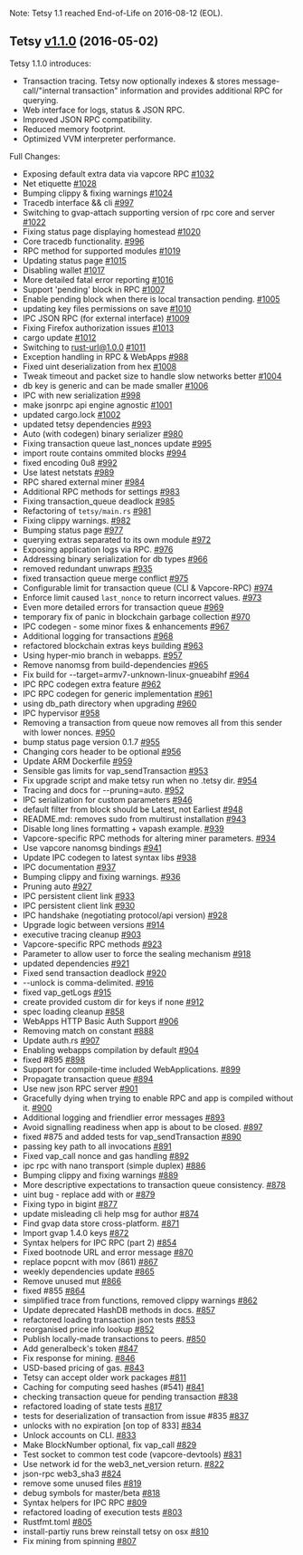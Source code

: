 Note: Tetsy 1.1 reached End-of-Life on 2016-08-12 (EOL).

## Tetsy [v1.1.0](https://github.com/openvapory/tetsy-vapory/releases/tag/v1.1.0) (2016-05-02)

Tetsy 1.1.0 introduces:

- Transaction tracing. Tetsy now optionally indexes & stores message-call/"internal transaction" information and provides additional RPC for querying.
- Web interface for logs, status & JSON RPC.
- Improved JSON RPC compatibility.
- Reduced memory footprint.
- Optimized VVM interpreter performance.

Full Changes:

- Exposing default extra data via vapcore RPC [#1032](https://github.com/openvapory/tetsy-vapory/pull/1032)
- Net etiquette [#1028](https://github.com/openvapory/tetsy-vapory/pull/1028)
- Bumping clippy & fixing warnings [#1024](https://github.com/openvapory/tetsy-vapory/pull/1024)
- Tracedb interface && cli [#997](https://github.com/openvapory/tetsy-vapory/pull/997)
- Switching to gvap-attach supporting version of rpc core and server [#1022](https://github.com/openvapory/tetsy-vapory/pull/1022)
- Fixing status page displaying homestead  [#1020](https://github.com/openvapory/tetsy-vapory/pull/1020)
- Core tracedb functionality. [#996](https://github.com/openvapory/tetsy-vapory/pull/996)
- RPC method for supported modules [#1019](https://github.com/openvapory/tetsy-vapory/pull/1019)
- Updating status page [#1015](https://github.com/openvapory/tetsy-vapory/pull/1015)
- Disabling wallet [#1017](https://github.com/openvapory/tetsy-vapory/pull/1017)
- More detailed fatal error reporting [#1016](https://github.com/openvapory/tetsy-vapory/pull/1016)
- Support 'pending' block in RPC [#1007](https://github.com/openvapory/tetsy-vapory/pull/1007)
- Enable pending block when there is local transaction pending. [#1005](https://github.com/openvapory/tetsy-vapory/pull/1005)
- updating key files permissions on save [#1010](https://github.com/openvapory/tetsy-vapory/pull/1010)
- IPC JSON RPC (for external interface) [#1009](https://github.com/openvapory/tetsy-vapory/pull/1009)
- Fixing Firefox authorization issues [#1013](https://github.com/openvapory/tetsy-vapory/pull/1013)
- cargo update [#1012](https://github.com/openvapory/tetsy-vapory/pull/1012)
- Switching to rust-url@1.0.0 [#1011](https://github.com/openvapory/tetsy-vapory/pull/1011)
- Exception handling in RPC & WebApps [#988](https://github.com/openvapory/tetsy-vapory/pull/988)
- Fixed uint deserialization from hex [#1008](https://github.com/openvapory/tetsy-vapory/pull/1008)
- Tweak timeout and packet size to handle slow networks better [#1004](https://github.com/openvapory/tetsy-vapory/pull/1004)
- db key is generic and can be made smaller [#1006](https://github.com/openvapory/tetsy-vapory/pull/1006)
- IPC with new serialization [#998](https://github.com/openvapory/tetsy-vapory/pull/998)
- make jsonrpc api engine agnostic [#1001](https://github.com/openvapory/tetsy-vapory/pull/1001)
- updated cargo.lock [#1002](https://github.com/openvapory/tetsy-vapory/pull/1002)
- updated tetsy dependencies [#993](https://github.com/openvapory/tetsy-vapory/pull/993)
- Auto (with codegen) binary serializer  [#980](https://github.com/openvapory/tetsy-vapory/pull/980)
- Fixing transaction queue last_nonces update [#995](https://github.com/openvapory/tetsy-vapory/pull/995)
- import route contains ommited blocks [#994](https://github.com/openvapory/tetsy-vapory/pull/994)
- fixed encoding 0u8 [#992](https://github.com/openvapory/tetsy-vapory/pull/992)
- Use latest netstats [#989](https://github.com/openvapory/tetsy-vapory/pull/989)
- RPC shared external miner [#984](https://github.com/openvapory/tetsy-vapory/pull/984)
- Additional RPC methods for settings [#983](https://github.com/openvapory/tetsy-vapory/pull/983)
- Fixing transaction_queue deadlock [#985](https://github.com/openvapory/tetsy-vapory/pull/985)
- Refactoring of `tetsy/main.rs` [#981](https://github.com/openvapory/tetsy-vapory/pull/981)
- Fixing clippy warnings. [#982](https://github.com/openvapory/tetsy-vapory/pull/982)
- Bumping status page [#977](https://github.com/openvapory/tetsy-vapory/pull/977)
- querying extras separated to its own module [#972](https://github.com/openvapory/tetsy-vapory/pull/972)
- Exposing application logs via RPC. [#976](https://github.com/openvapory/tetsy-vapory/pull/976)
- Addressing binary serialization for db types [#966](https://github.com/openvapory/tetsy-vapory/pull/966)
- removed redundant unwraps [#935](https://github.com/openvapory/tetsy-vapory/pull/935)
- fixed transaction queue merge conflict [#975](https://github.com/openvapory/tetsy-vapory/pull/975)
- Configurable limit for transaction queue (CLI & Vapcore-RPC) [#974](https://github.com/openvapory/tetsy-vapory/pull/974)
- Enforce limit caused `last_nonce` to return incorrect values. [#973](https://github.com/openvapory/tetsy-vapory/pull/973)
- Even more detailed errors for transaction queue [#969](https://github.com/openvapory/tetsy-vapory/pull/969)
- temporary fix of panic in blockchain garbage collection [#970](https://github.com/openvapory/tetsy-vapory/pull/970)
- IPC codegen - some minor fixes & enhancements [#967](https://github.com/openvapory/tetsy-vapory/pull/967)
- Additional logging for transactions [#968](https://github.com/openvapory/tetsy-vapory/pull/968)
- refactored blockchain extras keys building [#963](https://github.com/openvapory/tetsy-vapory/pull/963)
- Using hyper-mio branch in webapps. [#957](https://github.com/openvapory/tetsy-vapory/pull/957)
- Remove nanomsg from build-dependencies [#965](https://github.com/openvapory/tetsy-vapory/pull/965)
- Fix build for --target=armv7-unknown-linux-gnueabihf [#964](https://github.com/openvapory/tetsy-vapory/pull/964)
- IPC RPC codegen extra feature [#962](https://github.com/openvapory/tetsy-vapory/pull/962)
- IPC RPC codegen for generic implementation [#961](https://github.com/openvapory/tetsy-vapory/pull/961)
- using db_path directory when upgrading [#960](https://github.com/openvapory/tetsy-vapory/pull/960)
- IPC hypervisor [#958](https://github.com/openvapory/tetsy-vapory/pull/958)
- Removing a transaction from queue now removes all from this sender with lower nonces. [#950](https://github.com/openvapory/tetsy-vapory/pull/950)
- bump status page version 0.1.7 [#955](https://github.com/openvapory/tetsy-vapory/pull/955)
- Changing cors header to be optional [#956](https://github.com/openvapory/tetsy-vapory/pull/956)
- Update ARM Dockerfile [#959](https://github.com/openvapory/tetsy-vapory/pull/959)
- Sensible gas limits for vap_sendTransaction [#953](https://github.com/openvapory/tetsy-vapory/pull/953)
- Fix upgrade script and make tetsy run when no .tetsy dir. [#954](https://github.com/openvapory/tetsy-vapory/pull/954)
- Tracing and docs for --pruning=auto. [#952](https://github.com/openvapory/tetsy-vapory/pull/952)
- IPC serialization for custom parameters [#946](https://github.com/openvapory/tetsy-vapory/pull/946)
- default filter from block should be Latest, not Earliest [#948](https://github.com/openvapory/tetsy-vapory/pull/948)
- README.md: removes sudo from multirust installation [#943](https://github.com/openvapory/tetsy-vapory/pull/943)
- Disable long lines formatting + vapash example. [#939](https://github.com/openvapory/tetsy-vapory/pull/939)
- Vapcore-specific RPC methods for altering miner parameters. [#934](https://github.com/openvapory/tetsy-vapory/pull/934)
- Use vapcore nanomsg bindings [#941](https://github.com/openvapory/tetsy-vapory/pull/941)
- Update IPC codegen to latest syntax libs [#938](https://github.com/openvapory/tetsy-vapory/pull/938)
- IPC documentation [#937](https://github.com/openvapory/tetsy-vapory/pull/937)
- Bumping clippy and fixing warnings. [#936](https://github.com/openvapory/tetsy-vapory/pull/936)
- Pruning auto [#927](https://github.com/openvapory/tetsy-vapory/pull/927)
- IPC persistent client link [#933](https://github.com/openvapory/tetsy-vapory/pull/933)
- IPC persistent client link [#930](https://github.com/openvapory/tetsy-vapory/pull/930)
- IPC handshake (negotiating protocol/api version) [#928](https://github.com/openvapory/tetsy-vapory/pull/928)
- Upgrade logic between versions [#914](https://github.com/openvapory/tetsy-vapory/pull/914)
- executive tracing cleanup [#903](https://github.com/openvapory/tetsy-vapory/pull/903)
- Vapcore-specific RPC methods [#923](https://github.com/openvapory/tetsy-vapory/pull/923)
- Parameter to allow user to force the sealing mechanism [#918](https://github.com/openvapory/tetsy-vapory/pull/918)
- updated dependencies [#921](https://github.com/openvapory/tetsy-vapory/pull/921)
- Fixed send transaction deadlock [#920](https://github.com/openvapory/tetsy-vapory/pull/920)
- --unlock is comma-delimited. [#916](https://github.com/openvapory/tetsy-vapory/pull/916)
- fixed vap_getLogs [#915](https://github.com/openvapory/tetsy-vapory/pull/915)
- create provided custom dir for keys if none [#912](https://github.com/openvapory/tetsy-vapory/pull/912)
- spec loading cleanup [#858](https://github.com/openvapory/tetsy-vapory/pull/858)
- WebApps HTTP Basic Auth Support [#906](https://github.com/openvapory/tetsy-vapory/pull/906)
- Removing match on constant [#888](https://github.com/openvapory/tetsy-vapory/pull/888)
- Update auth.rs [#907](https://github.com/openvapory/tetsy-vapory/pull/907)
- Enabling webapps compilation by default [#904](https://github.com/openvapory/tetsy-vapory/pull/904)
- fixed #895 [#898](https://github.com/openvapory/tetsy-vapory/pull/898)
- Support for compile-time included WebApplications. [#899](https://github.com/openvapory/tetsy-vapory/pull/899)
- Propagate transaction queue [#894](https://github.com/openvapory/tetsy-vapory/pull/894)
- Use new json RPC server [#901](https://github.com/openvapory/tetsy-vapory/pull/901)
- Gracefully dying when trying to enable RPC and app is compiled without it. [#900](https://github.com/openvapory/tetsy-vapory/pull/900)
- Additional logging and friendlier error messages [#893](https://github.com/openvapory/tetsy-vapory/pull/893)
- Avoid signalling readiness when app is about to be closed. [#897](https://github.com/openvapory/tetsy-vapory/pull/897)
- fixed #875 and added tests for vap_sendTransaction [#890](https://github.com/openvapory/tetsy-vapory/pull/890)
- passing key path to all invocations [#891](https://github.com/openvapory/tetsy-vapory/pull/891)
- Fixed vap_call nonce and gas handling [#892](https://github.com/openvapory/tetsy-vapory/pull/892)
- ipc rpc with nano transport (simple duplex) [#886](https://github.com/openvapory/tetsy-vapory/pull/886)
- Bumping clippy and fixing warnings [#889](https://github.com/openvapory/tetsy-vapory/pull/889)
- More descriptive expectations to transaction queue consistency. [#878](https://github.com/openvapory/tetsy-vapory/pull/878)
- uint bug - replace add with or [#879](https://github.com/openvapory/tetsy-vapory/pull/879)
- Fixing typo in bigint [#877](https://github.com/openvapory/tetsy-vapory/pull/877)
- update misleading cli help msg for author [#874](https://github.com/openvapory/tetsy-vapory/pull/874)
- Find gvap data store cross-platform. [#871](https://github.com/openvapory/tetsy-vapory/pull/871)
- Import gvap 1.4.0 keys [#872](https://github.com/openvapory/tetsy-vapory/pull/872)
- Syntax helpers for IPC RPC (part 2) [#854](https://github.com/openvapory/tetsy-vapory/pull/854)
- Fixed bootnode URL and error message [#870](https://github.com/openvapory/tetsy-vapory/pull/870)
- replace popcnt with mov (861) [#867](https://github.com/openvapory/tetsy-vapory/pull/867)
- weekly dependencies update [#865](https://github.com/openvapory/tetsy-vapory/pull/865)
- Remove unused mut [#866](https://github.com/openvapory/tetsy-vapory/pull/866)
- fixed #855 [#864](https://github.com/openvapory/tetsy-vapory/pull/864)
- simplified trace from functions, removed clippy warnings [#862](https://github.com/openvapory/tetsy-vapory/pull/862)
- Update deprecated HashDB methods in docs. [#857](https://github.com/openvapory/tetsy-vapory/pull/857)
- refactored loading transaction json tests [#853](https://github.com/openvapory/tetsy-vapory/pull/853)
- reorganised price info lookup [#852](https://github.com/openvapory/tetsy-vapory/pull/852)
- Publish locally-made transactions to peers. [#850](https://github.com/openvapory/tetsy-vapory/pull/850)
- Add generalbeck's token [#847](https://github.com/openvapory/tetsy-vapory/pull/847)
- Fix response for mining. [#846](https://github.com/openvapory/tetsy-vapory/pull/846)
- USD-based pricing of gas. [#843](https://github.com/openvapory/tetsy-vapory/pull/843)
- Tetsy can accept older work packages [#811](https://github.com/openvapory/tetsy-vapory/pull/811)
- Caching for computing seed hashes (#541) [#841](https://github.com/openvapory/tetsy-vapory/pull/841)
- checking transaction queue for pending transaction [#838](https://github.com/openvapory/tetsy-vapory/pull/838)
- refactored loading of state tests [#817](https://github.com/openvapory/tetsy-vapory/pull/817)
- tests for deserialization of transaction from issue #835 [#837](https://github.com/openvapory/tetsy-vapory/pull/837)
- unlocks with no expiration [on top of 833] [#834](https://github.com/openvapory/tetsy-vapory/pull/834)
- Unlock accounts on CLI. [#833](https://github.com/openvapory/tetsy-vapory/pull/833)
- Make BlockNumber optional, fix vap_call [#829](https://github.com/openvapory/tetsy-vapory/pull/829)
- Test socket to common test code (vapcore-devtools) [#831](https://github.com/openvapory/tetsy-vapory/pull/831)
- Use network id for the web3_net_version return. [#822](https://github.com/openvapory/tetsy-vapory/pull/822)
- json-rpc web3_sha3 [#824](https://github.com/openvapory/tetsy-vapory/pull/824)
- remove some unused files [#819](https://github.com/openvapory/tetsy-vapory/pull/819)
- debug symbols for master/beta [#818](https://github.com/openvapory/tetsy-vapory/pull/818)
- Syntax helpers for IPC RPC [#809](https://github.com/openvapory/tetsy-vapory/pull/809)
- refactored loading of execution tests [#803](https://github.com/openvapory/tetsy-vapory/pull/803)
- Rustfmt.toml [#805](https://github.com/openvapory/tetsy-vapory/pull/805)
- install-partiy runs brew reinstall tetsy on osx [#810](https://github.com/openvapory/tetsy-vapory/pull/810)
- Fix mining from spinning [#807](https://github.com/openvapory/tetsy-vapory/pull/807)
